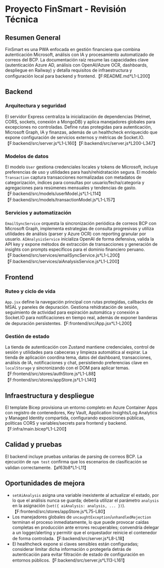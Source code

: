 # Proyecto FinSmart - Revisión Técnica

## Resumen General
FinSmart es una PWA enfocada en gestión financiera que combina autenticación Microsoft, análisis con IA y procesamiento automatizado de correos del BCP. La documentación raíz resume las capacidades clave (autenticación Azure AD, análisis con OpenAI/Azure OCR, dashboards, despliegue en Railway) y detalla requisitos de infraestructura y configuración local para backend y frontend.【F:README.md†L1-L200】

## Backend
### Arquitectura y seguridad
El servidor Express centraliza la inicialización de dependencias (Helmet, CORS, sockets, conexión a MongoDB) y aplica manejadores globales para excepciones no controladas. Define rutas protegidas para autenticación, Microsoft Graph, IA y finanzas, además de un healthcheck enriquecido que expone configuración de servicios externos y métricas de Socket.IO.【F:backend/src/server.js†L1-L160】【F:backend/src/server.js†L200-L347】

### Modelos de datos
El modelo `User` gestiona credenciales locales y tokens de Microsoft, incluye preferencias de uso y utilidades para hash/rehidratación segura. El modelo `Transaction` captura transacciones normalizadas con metadatos de categorización, índices para consultas por usuario/fecha/categoría y agregaciones para resúmenes mensuales y tendencias de gasto.【F:backend/src/models/userModel.js†L1-L114】【F:backend/src/models/transactionModel.js†L1-L157】

### Servicios y automatización
`EmailSyncService` orquesta la sincronización periódica de correos BCP con Microsoft Graph, implementa estrategias de consulta progresivas y utiliza utilidades de análisis (parser y Azure OCR) con reporting granular por usuario. `AIAnalysisService` inicializa OpenAI de forma defensiva, valida la API key y expone métodos de extracción de transacciones y generación de insights con prompts específicos para el dominio financiero peruano.【F:backend/src/services/emailSyncService.js†L1-L200】【F:backend/src/services/aiAnalysisService.js†L1-L200】

## Frontend
### Ruteo y ciclo de vida
`App.jsx` define la navegación principal con rutas protegidas, callbacks de MSAL y paneles de depuración. Gestiona rehidratación de sesión, seguimiento de actividad para expiración automática y conexión a Socket.IO para notificaciones en tiempo real, además de exponer banderas de depuración persistentes.【F:frontend/src/App.jsx†L1-L200】

### Gestión de estado
La tienda de autenticación con Zustand mantiene credenciales, control de sesión y utilidades para cabeceras y limpieza automática al expirar. La tienda de aplicación coordina tema, datos del dashboard, transacciones, análisis de IA, notificaciones y chat, persistiendo preferencias clave en `localStorage` y sincronizando con el DOM para aplicar temas.【F:frontend/src/stores/authStore.js†L1-L88】【F:frontend/src/stores/appStore.js†L1-L140】

## Infraestructura y despliegue
El template Bicep provisiona un entorno completo en Azure Container Apps con registro de contenedores, Key Vault, Application Insights/Log Analytics y Managed Identity compartida, configurando exposiciones públicas, políticas CORS y variables/secrets para frontend y backend.【F:infra/main.bicep†L1-L200】

## Calidad y pruebas
El backend incluye pruebas unitarias de parsing de correos BCP. La ejecución de `npm test` confirma que los escenarios de clasificación se validan correctamente.【af63b8†L1-L11】

## Oportunidades de mejora
- `setAiAnalysis` asigna una variable inexistente al actualizar el estado, por lo que el análisis nunca se guarda; debería utilizar el parámetro `analysis` en la asignación (`set({ aiAnalysis: analysis, ... })`).【F:frontend/src/stores/appStore.js†L75-L80】
- Los manejadores globales de `uncaughtException`/`unhandledRejection` terminan el proceso inmediatamente, lo que puede provocar caídas completas en producción ante errores recuperables; convendría delegar a un logger/alerting y permitir que el orquestador reinicie el contenedor de forma controlada.【F:backend/src/server.js†L8-L18】
- El healthcheck expone si claves sensibles están configuradas; considerar limitar dicha información o protegerla detrás de autenticación para evitar filtración de estado de configuración en entornos públicos.【F:backend/src/server.js†L113-L161】
